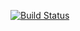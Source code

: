 [![Build Status](https://travis-ci.org/mipt-cs/pyrob.svg?branch=master)](https://travis-ci.org/mipt-cs/pyrob)
